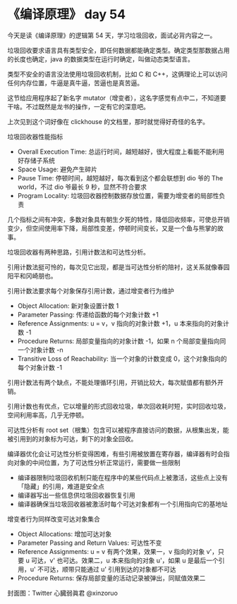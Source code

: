 # 《编译原理》 day 54

今天是读《编译原理》的逻辑第 54 天，学习垃圾回收，面试必背内容之一。

垃圾回收要求语言具有类型安全，即任何数据都能确定类型。确定类型那数据占用的长度也确定，java 的数据类型在运行时确定，叫做动态类型语言。

类型不安全的语言没法使用垃圾回收机制，比如 C 和 C++，这俩理论上可以访问任何内存位置，牛逼是真牛逼，苦逼也是真苦逼。

这节给应用程序起了新名字 mutator（增变者），这名字感觉有点中二，不知道要干啥。不过既然是龙书的操作，一定有它的深意吧。

上次见到这个词好像在 clickhouse 的文档里，那时就觉得好奇怪的名字。

垃圾回收器性能指标

+ Overall Execution Time: 总运行时间，越短越好，很大程度上看能不能利用好存储子系统
+ Space Usage: 避免产生碎片
+ Pause Time: 停顿时间，越短越好，每次看到这个都会联想到 dio 爷的 The world，不过 dio 爷最长 9 秒，显然不符合要求
+ Program Locality: 垃圾回收器控制数据存放位置，需要为增变者的局部性负责

几个指标之间有冲突，多数对象具有朝生夕死的特性，降低回收频率，可使总开销变少，但空间使用率下降，局部性变差，停顿时间变长，又是一个鱼与熊掌的故事。

垃圾回收器有两种思路，引用计数法和可达性分析。

引用计数法挺可怜的，每次见它出现，都是当可达性分析的陪衬，这关系就像春园阳平和冈崎朋也。

引用计数法要求每个对象保存引用计数，通过增变者行为维护

+ Object Allocation: 新对象设置计数 1
+ Parameter Passing: 传递给函数的每个对象计数 +1
+ Reference Assignments: u = v，v 指向的对象计数 +1，u 本来指向的对象计数 -1
+ Procedure Returns: 局部变量指向的对象计数 -1，如果 n 个局部变量指向同一个对象计数 -n
+ Transitive Loss of Reachability: 当一个对象的计数变成 0，这个对象指向的每个对象计数 -1

引用计数法有两个缺点，不能处理循环引用，开销比较大，每次赋值都有额外开销。

引用计数也有优点，它以增量的形式回收垃圾，单次回收耗时短，实时回收垃圾，空间利用率高，几乎无停顿。

可达性分析有 root set（根集）包含可以被程序直接访问的数据，从根集出发，能被引用到的对象标为可达，剩下的对象全回收。

编译器优化会让可达性分析变得困难，有些引用被放置在寄存器，编译器有时会指向对象的中间位置，为了可达性分析正常运行，需要做一些限制

+ 编译器限制垃圾回收机制只能在程序中的某些代码点上被激活，这些点上没有「隐藏」的引用，难道是安全点
+ 编译器写出一些信息供垃圾回收器恢复引用
+ 编译器确保当垃圾回收器被激活时每个可达对象都有一个引用指向它的基地址

增变者行为同样改变可达对象集合

+ Object Allocations: 增加可达对象
+ Parameter Passing and Return Values: 可达性不变
+ Reference Assignments: u = v 有两个效果，效果一，v 指向的对象 v'，只要 u 可达，v' 也可达。效果二，u 本来指向的对象 u'，如果 u 是最后一个引用，u' 不可达，顺带只能通过 u' 引用到达的对象都不可达
+ Procedure Returns: 保存局部变量的活动记录被弹出，同赋值效果二

封面图：Twitter 心臓弱眞君 @xinzoruo